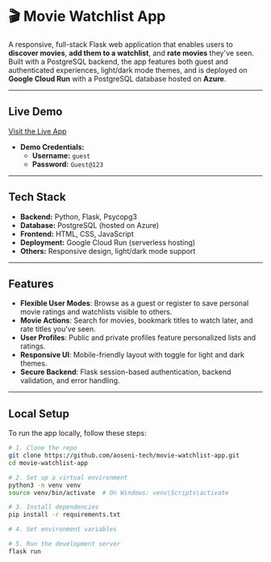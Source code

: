 # 🎬 Movie Watchlist App

A responsive, full-stack Flask web application that enables users to **discover movies**, **add them to a watchlist**, and **rate movies** they've seen. Built with a PostgreSQL backend, the app features both guest and authenticated experiences, light/dark mode themes, and is deployed on **Google Cloud Run** with a PostgreSQL database hosted on **Azure**.

---

##  Live Demo

[Visit the Live App](https://movie-watchlist-976221425311.us-west2.run.app/)

- **Demo Credentials:**
  - **Username:** `guest`
  - **Password:** `Guest@123`

---

##  Tech Stack

- **Backend:** Python, Flask, Psycopg3
- **Database:** PostgreSQL (hosted on Azure)
- **Frontend:** HTML, CSS, JavaScript
- **Deployment:** Google Cloud Run (serverless hosting)
- **Others:** Responsive design, light/dark mode support

---

##  Features

- **Flexible User Modes**: Browse as a guest or register to save personal movie ratings and watchlists visible to others.
- **Movie Actions**: Search for movies, bookmark titles to watch later, and rate titles you've seen.
- **User Profiles**: Public and private profiles feature personalized lists and ratings.
- **Responsive UI**: Mobile-friendly layout with toggle for light and dark themes.
- **Secure Backend**: Flask session-based authentication, backend validation, and error handling.

---

##  Local Setup

To run the app locally, follow these steps:

```bash
# 1. Clone the repo
git clone https://github.com/aoseni-tech/movie-watchlist-app.git
cd movie-watchlist-app

# 2. Set up a virtual environment
python3 -m venv venv
source venv/bin/activate  # On Windows: venv\Scripts\activate

# 3. Install dependencies
pip install -r requirements.txt

# 4. Set environment variables

# 5. Run the development server
flask run

